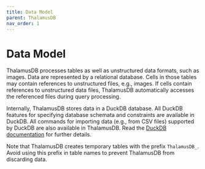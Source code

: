 ```yaml
---
title: Data Model
parent: ThalamusDB
nav_order: 1
---
```


# Data Model

ThalamusDB processes tables as well as unstructured data formats, such as images. Data are represented by a relational database. Cells in those tables may contain references to unstructured files, e.g., images. If cells contain references to unstructured data files, ThalamusDB automatically accesses the referenced files during query processing.

Internally, ThalamusDB stores data in a DuckDB database. All DuckDB features for specifying database schemata and constraints are available in DuckDB. All commands for importing data (e.g., from CSV files) supported by DuckDB are also available in ThalamusDB. Read the [DuckDB documentation](https://duckdb.org/docs/stable/sql/introduction) for further details.

Note that ThalamusDB creates temporary tables with the prefix `ThalamusDB_`. Avoid using this prefix in table names to prevent ThalamusDB from discarding data.
